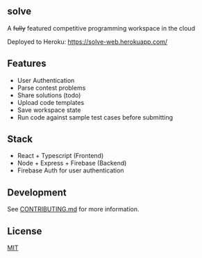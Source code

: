 ## solve

A ~~fully~~ featured competitive programming workspace in the cloud

Deployed to Heroku: https://solve-web.herokuapp.com/

## Features
- User Authentication
- Parse contest problems
- Share solutions (todo)
- Upload code templates
- Save workspace state
- Run code against sample test cases before submitting

## Stack
- React + Typescript (Frontend)
- Node + Express + Firebase (Backend)
- Firebase Auth for user authentication

## Development
See [CONTRIBUTING.md](https://github.com/terror/solve/tree/master/CONTRIBUTING.md) for more information.

## License
[MIT](https://github.com/terror/solve/tree/master/LICENSE)